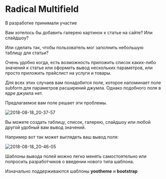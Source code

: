 # Radical Multifield

В разработке принимали участие 

Вам хотелось бы добавить галерею картинок к статье на сайте? Или слайдшоу?

Или сделать так, чтобы пользователь мог заполнить небольшую таблицу для статьи?

Очень удобно когда, есть возможность приложить список каких-либо значений к статье или оформить вывод нескольких параметров, или просто приложить прайслист на услуги и товары.

Для всех этих случаев вам понадобится поле, которое напоминает поле subform для параметров расширений джумла. Однако подобного поля в ядре джумла нет. 

Предлагаемое вам поле решает эти проблемы.

![2018-08-18_20-37-57](https://user-images.githubusercontent.com/3103677/44301852-d99f9880-a326-11e8-9626-0f4caa930d1a.png)

Вы можете создать таблицу, список, галерею, слайдшоу или любой другой удобный вам вывод значений.

Например вот так может выглядеть ваш вывод поля:

![2018-08-18_20-46-05](https://user-images.githubusercontent.com/3103677/44301893-c8a35700-a327-11e8-8c34-0e95300572ac.png)

Шаблоны вывода полей можно легко менять самостоятельно или попросить разработчиков о введении нового типа шаблона.

Изначально поддерживаются шаблоны **yootheme** и **bootstrap**
